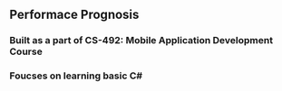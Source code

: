 ## Performace Prognosis

### Built as a part of CS-492: Mobile Application Development Course

### Foucses on learning basic C#